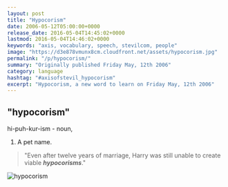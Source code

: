 ```yaml
---
layout: post
title: "Hypocorism"
date: 2006-05-12T05:00:00+0000
release_date: 2016-05-04T14:45:02+0000
lastmod: 2016-05-04T14:46:02+0000
keywords: "axis, vocabulary, speech, stevilcom, people"
image: "https://d3e878vmunx8cm.cloudfront.net/assets/hypocorism.jpg"
permalink: "/p/hypocorism/"
summary: "Originally published Friday May, 12th 2006"
category: language
hashtag: "#axisofstevil_hypocorism"
excerpt: "Hypocorism, a new word to learn on Friday May, 12th 2006"
---
```


[id_1]: https://d3e878vmunx8cm.cloudfront.net/assets/hypocorism.jpg "hypocorism"

## "hypocorism" ##

hi-puh-kur-ism - noun,

1. A pet name.
 
> "Even after twelve years of marriage, Harry was still unable to create viable ***hypocorisms***."

![hypocorism][id_1]
